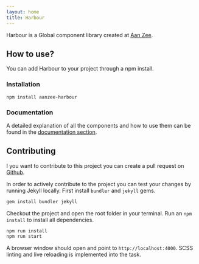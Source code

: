 ```yaml
---
layout: home
title: Harbour
---
```

Harbour is a Global component library created at [Aan Zee](https://www.aanzee.nl).

## How to use?

You can add Harbour to your project through a npm install.

### Installation
```
npm install aanzee-harbour
```

### Documentation
A detailed explanation of all the components and how to use them can be found in the [documentation section](/docs).

## Contributing
I you want to contribute to this project you can create a pull request on [Github](https://github.com/AanZee/harbour).

In order to actively contribute to the project you can test your changes by running Jekyll locally.
First install `bundler` and `jekyll` gems.

```bash
gem install bundler jekyll
```

Checkout the project and open the root folder in your terminal. Run an `npm install` to install all dependencies.

```bash
npm run install
npm run start
```

A browser window should open and point to `http://localhost:4000`. SCSS linting and live reloading is implemented into the task.
